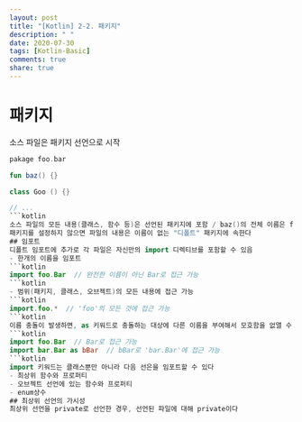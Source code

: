 ```yaml
---
layout: post
title: "[Kotlin] 2-2. 패키지"
description: " "
date: 2020-07-30
tags: [Kotlin-Basic]
comments: true
share: true
---
```


# 패키지
소스 파일은 패키지 선언으로 시작
```kotlin
pakage foo.bar

fun baz() {}

class Goo () {}

// ...
```kotlin
소스 파일의 모든 내용(클래스, 함수 등)은 선언된 패키지에 포함 / baz()의 전체 이름은 foo.bar.baz / Goo의 전체 이름은 foo.bar.Goo   
패키지를 설정하지 않으면 파일의 내용은 이름이 없는 "디폴트" 패키지에 속한다
## 임포트
디폴트 임포트에 추가로 각 파일은 자신만의 import 디렉티브를 포함할 수 있음   
- 한개의 이름을 임포트
```kotlin
import foo.Bar  // 완전한 이름이 아닌 Bar로 접근 가능
```kotlin
- 범위(패키지, 클래스, 오브젝트)의 모든 내용에 접근 가능
```kotlin
import.foo.*  // 'foo'의 모든 것에 접근 가능
```kotlin
이름 충돌이 발생하면, as 키워드로 충돌하는 대상에 다른 이름을 부여해서 모호함을 없앨 수 있다
```kotlin
import foo.Bar  // Bar로 접근 가능
import bar.Bar as bBar  // bBar로 'bar.Bar'에 접근 가능
```kotlin
import 키워드는 클래스뿐만 아니라 다음 선은을 임포트할 수 있다   
- 최상위 함수와 프로퍼티   
- 오브젝트 선언에 있는 함수와 프로퍼티   
- enum상수
## 최상위 선언의 가시성
최상위 선언을 private로 선언한 경우, 선언된 파일에 대해 private이다
